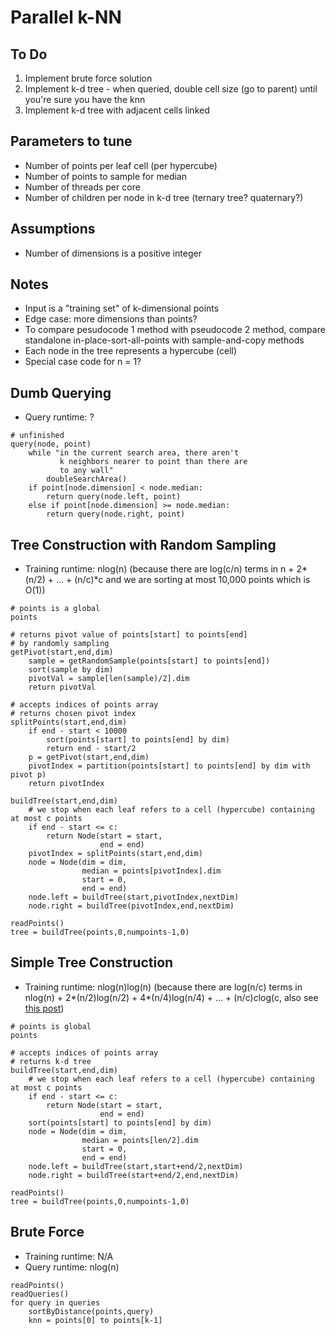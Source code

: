 # Parallel k-NN

## To Do
1. Implement brute force solution
2. Implement k-d tree - when queried, double cell size (go to parent) until you're sure you have the knn
3. Implement k-d tree with adjacent cells linked

## Parameters to tune
- Number of points per leaf cell (per hypercube)
- Number of points to sample for median
- Number of threads per core
- Number of children per node in k-d tree (ternary tree? quaternary?)

## Assumptions
- Number of dimensions is a positive integer

## Notes
- Input is a "training set" of k-dimensional points
- Edge case: more dimensions than points?
- To compare pesudocode 1 method with pseudocode 2 method, compare standalone in-place-sort-all-points with sample-and-copy methods
- Each node in the tree represents a hypercube (cell)
- Special case code for n = 1?

## Dumb Querying
- Query runtime: ?
```
# unfinished
query(node, point)
	while "in the current search area, there aren't
	       k neighbors nearer to point than there are
	       to any wall"
		doubleSearchArea()
	if point[node.dimension] < node.median:
		return query(node.left, point)
	else if point[node.dimension] >= node.median:
		return query(node.right, point)
```

## Tree Construction with Random Sampling
- Training runtime: nlog(n) (because there are log(c/n) terms in n + 2*(n/2) + ... + (n/c)*c and we are sorting at most 10,000 points which is O(1))
```
# points is a global
points

# returns pivot value of points[start] to points[end]
# by randomly sampling
getPivot(start,end,dim)
    sample = getRandomSample(points[start] to points[end])
    sort(sample by dim)
    pivotVal = sample[len(sample)/2].dim
    return pivotVal

# accepts indices of points array
# returns chosen pivot index
splitPoints(start,end,dim)
    if end - start < 10000
        sort(points[start] to points[end] by dim)
        return end - start/2
    p = getPivot(start,end,dim)
    pivotIndex = partition(points[start] to points[end] by dim with pivot p)
    return pivotIndex

buildTree(start,end,dim)
    # we stop when each leaf refers to a cell (hypercube) containing at most c points
    if end - start <= c:
        return Node(start = start,
                    end = end)
    pivotIndex = splitPoints(start,end,dim)
    node = Node(dim = dim,
                median = points[pivotIndex].dim
                start = 0,
                end = end)
    node.left = buildTree(start,pivotIndex,nextDim)
    node.right = buildTree(pivotIndex,end,nextDim)

readPoints()
tree = buildTree(points,0,numpoints-1,0)
```

## Simple Tree Construction
- Training runtime: nlog(n)log(n) (because there are log(n/c) terms in nlog(n) + 2*(n/2)log(n/2) + 4*(n/4)log(n/4) + ... + (n/c)*c*log(c, also see [this post](https://stackoverflow.com/questions/44231116/is-complexity-ologn-logn-2-logn-4-logn-8-log2-olog))
```
# points is global
points

# accepts indices of points array
# returns k-d tree
buildTree(start,end,dim)
    # we stop when each leaf refers to a cell (hypercube) containing at most c points
    if end - start <= c:
        return Node(start = start,
                    end = end)
    sort(points[start] to points[end] by dim)
    node = Node(dim = dim,
                median = points[len/2].dim
                start = 0,
                end = end)
    node.left = buildTree(start,start+end/2,nextDim)
    node.right = buildTree(start+end/2,end,nextDim)

readPoints()
tree = buildTree(points,0,numpoints-1,0)
```

## Brute Force
- Training runtime: N/A
- Query runtime: nlog(n)
```
readPoints()
readQueries()
for query in queries
    sortByDistance(points,query)
    knn = points[0] to points[k-1]
```
